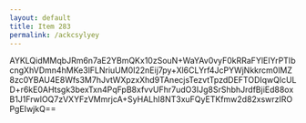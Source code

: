```yaml
---
layout: default
title: Item 283
permalink: /ackcsylyey
---
```


AYKLQidMMqbJRm6n7aE2YBmQKx10zSouN+WaYAv0vyF0kRRaFYlEIYrPTIbcngXhVDmn4hMKe3lFLNriuUM0I22nEij7py+Xl6CLYrf4JcPYWjNkkrcm0lMZ8zc0YBAU4E8Wfs3M7hJvtWXpzxXhd9TAnecjsTezvtTpzdDEFTODIqwQlcULD+r6kE0AHtsgk3bexTxn4PqFpB8xfvvUFhr7udO3IJg8SrShbhJrdfBjiEd88oxB1J1FrwlOQ7zVXYFzVMmrjcA+SyHALhI8NT3xuFQyETKfmw2d82xswrzIROPgEIwjkQ==